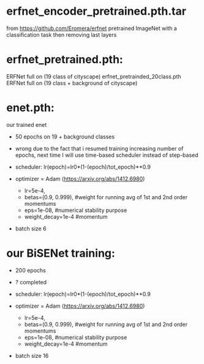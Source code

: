 

# erfnet_encoder_pretrained.pth.tar
from https://github.com/Eromera/erfnet
pretrained ImageNet with a classification task then removing last layers
# erfnet_pretrained.pth:
ERFNet full on (19 class of cityscape)
erfnet_pretrainded_20class.pth
ERFNet full on (19 class + background of cityscape)

# enet.pth:
our trained enet
- 50 epochs on 19 + background classes
- wrong due to the fact that i resumed training increasing number of epochs, next time I will use time-based scheduler instead of step-based

- scheduler:
  lr(epoch)=lr0*(1-(epoch)/tot_epoch)**0.9
  
- optimizer = Adam (https://arxiv.org/abs/1412.6980)
  - lr=5e-4, 
  - betas=(0.9, 0.999), #weight for running avg of 1st and 2nd order momentums
  - eps=1e-08, #numerical stability purpose
  - weight_decay=1e-4 #momentum
  
- batch size 6

# our BiSENet training:

- 200 epochs
- ? completed

- scheduler:
  lr(epoch)=lr0*(1-(epoch)/tot_epoch)**0.9

- optimizer = Adam (https://arxiv.org/abs/1412.6980)
  - lr=5e-4, 
  - betas=(0.9, 0.999), #weight for running avg of 1st and 2nd order momentums
  - eps=1e-08, #numerical stability purpose
  - weight_decay=1e-4 #momentum

- batch size 16
